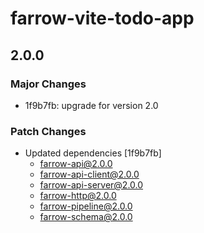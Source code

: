 # farrow-vite-todo-app

## 2.0.0

### Major Changes

- 1f9b7fb: upgrade for version 2.0

### Patch Changes

- Updated dependencies [1f9b7fb]
  - farrow-api@2.0.0
  - farrow-api-client@2.0.0
  - farrow-api-server@2.0.0
  - farrow-http@2.0.0
  - farrow-pipeline@2.0.0
  - farrow-schema@2.0.0
